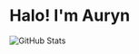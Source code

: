 # Halo! I'm Auryn

![GitHub Stats](https://github-readme-stats.vercel.app/api?username=[DuckyDucks5]&show_icons=true)
